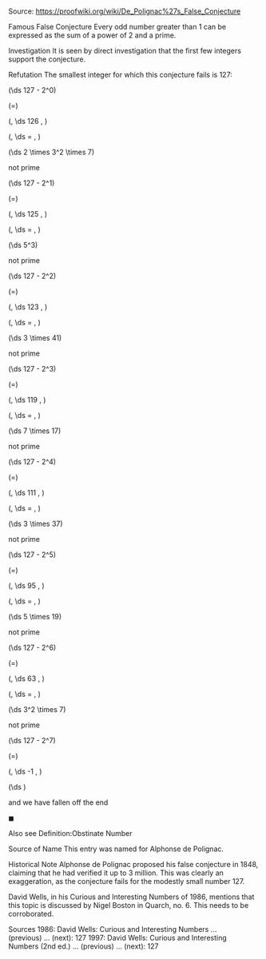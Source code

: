 # 

Source: https://proofwiki.org/wiki/De_Polignac%27s_False_Conjecture



Famous False Conjecture
Every odd number greater than $1$ can be expressed as the sum of a power of $2$ and a prime.


Investigation
It is seen by direct investigation that the first few integers support the conjecture.


Refutation
The smallest integer for which this conjecture fails is $127$:














\(\ds 127 - 2^0\)

\(=\)

\(\, \ds 126 \, \)

\(\, \ds = \, \)



\(\ds 2 \times 3^2 \times 7\)





not prime














\(\ds 127 - 2^1\)

\(=\)

\(\, \ds 125 \, \)

\(\, \ds = \, \)



\(\ds 5^3\)





not prime














\(\ds 127 - 2^2\)

\(=\)

\(\, \ds 123 \, \)

\(\, \ds = \, \)



\(\ds 3 \times 41\)





not prime














\(\ds 127 - 2^3\)

\(=\)

\(\, \ds 119 \, \)

\(\, \ds = \, \)



\(\ds 7 \times 17\)





not prime














\(\ds 127 - 2^4\)

\(=\)

\(\, \ds 111 \, \)

\(\, \ds = \, \)



\(\ds 3 \times 37\)





not prime














\(\ds 127 - 2^5\)

\(=\)

\(\, \ds 95 \, \)

\(\, \ds = \, \)



\(\ds 5 \times 19\)





not prime














\(\ds 127 - 2^6\)

\(=\)

\(\, \ds 63 \, \)

\(\, \ds = \, \)



\(\ds 3^2 \times 7\)





not prime














\(\ds 127 - 2^7\)

\(=\)

\(\, \ds -1 \, \)





\(\ds \)





and we have fallen off the end



$\blacksquare$


Also see
Definition:Obstinate Number


Source of Name
This entry was named for Alphonse de Polignac.


Historical Note
Alphonse de Polignac proposed his false conjecture in $1848$, claiming that he had verified it up to $3$ million.
This was clearly an exaggeration, as the conjecture fails for the modestly small number $127$.

David Wells, in his Curious and Interesting Numbers of $1986$, mentions that this topic is discussed by Nigel Boston in Quarch, no. $6$.
This needs to be corroborated.


Sources
1986: David Wells: Curious and Interesting Numbers ... (previous) ... (next): $127$
1997: David Wells: Curious and Interesting Numbers (2nd ed.) ... (previous) ... (next): $127$




